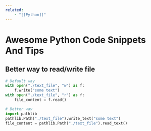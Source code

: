 ```yaml
---
related:
    - "[[Python]]"
---
```


# Awesome Python Code Snippets And Tips

## Better way to read/write file

```python
# Default way
with open("./text_file", "w") as f:
    f.write("some text")
with open("./text_file", "r") as f:
    file_content = f.read()

# Better way
import pathlib
pathlib.Path("./text_file").write_text("some text")
file_content = pathlib.Path("./text_file").read_text()
```
